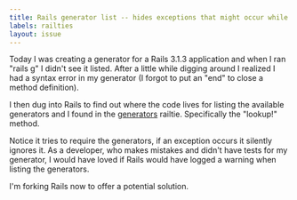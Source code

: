 ```yaml
---
title: Rails generator list -- hides exceptions that might occur while loading generators
labels: railties
layout: issue
---
```


Today I was creating a generator for a Rails 3.1.3 application and when I ran "rails g" I didn't see it listed. After a little while digging around I realized I had a syntax error in my generator (I forgot to put an "end" to close a method definition).

I then dug into Rails to find out where the code lives for listing the available generators and I found in the [generators](https://github.com/rails/rails/blob/master/railties/lib/rails/generators.rb#L301) railtie. Specifically the "lookup!" method.

Notice it tries to require the generators, if an exception occurs it silently ignores it. As a developer, who makes mistakes and didn't have tests for my generator, I would have loved if Rails would have logged a warning when listing the generators.

I'm forking Rails now to offer a potential solution.

